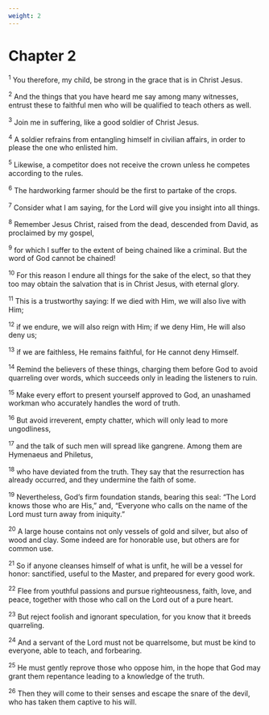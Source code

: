 ```yaml
---
weight: 2
---
```


# Chapter 2

<sup>1</sup> You therefore, my child, be strong in the grace that is in Christ Jesus. 

<sup>2</sup> And the things that you have heard me say among many witnesses, entrust these to faithful men who will be qualified to teach others as well. 

<sup>3</sup> Join me in suffering, like a good soldier of Christ Jesus. 

<sup>4</sup> A soldier refrains from entangling himself in civilian affairs, in order to please the one who enlisted him. 

<sup>5</sup> Likewise, a competitor does not receive the crown unless he competes according to the rules. 

<sup>6</sup> The hardworking farmer should be the first to partake of the crops. 

<sup>7</sup> Consider what I am saying, for the Lord will give you insight into all things. 

<sup>8</sup> Remember Jesus Christ, raised from the dead, descended from David, as proclaimed by my gospel, 

<sup>9</sup> for which I suffer to the extent of being chained like a criminal. But the word of God cannot be chained! 

<sup>10</sup> For this reason I endure all things for the sake of the elect, so that they too may obtain the salvation that is in Christ Jesus, with eternal glory. 

<sup>11</sup> This is a trustworthy saying: If we died with Him, we will also live with Him; 

<sup>12</sup> if we endure, we will also reign with Him; if we deny Him, He will also deny us; 

<sup>13</sup> if we are faithless, He remains faithful, for He cannot deny Himself. 

<sup>14</sup> Remind the believers of these things, charging them before God to avoid quarreling over words, which succeeds only in leading the listeners to ruin. 

<sup>15</sup> Make every effort to present yourself approved to God, an unashamed workman who accurately handles the word of truth. 

<sup>16</sup> But avoid irreverent, empty chatter, which will only lead to more ungodliness, 

<sup>17</sup> and the talk of such men will spread like gangrene. Among them are Hymenaeus and Philetus, 

<sup>18</sup> who have deviated from the truth. They say that the resurrection has already occurred, and they undermine the faith of some. 

<sup>19</sup> Nevertheless, God’s firm foundation stands, bearing this seal: “The Lord knows those who are His,” and, “Everyone who calls on the name of the Lord must turn away from iniquity.” 

<sup>20</sup> A large house contains not only vessels of gold and silver, but also of wood and clay. Some indeed are for honorable use, but others are for common use. 

<sup>21</sup> So if anyone cleanses himself of what is unfit, he will be a vessel for honor: sanctified, useful to the Master, and prepared for every good work. 

<sup>22</sup> Flee from youthful passions and pursue righteousness, faith, love, and peace, together with those who call on the Lord out of a pure heart. 

<sup>23</sup> But reject foolish and ignorant speculation, for you know that it breeds quarreling. 

<sup>24</sup> And a servant of the Lord must not be quarrelsome, but must be kind to everyone, able to teach, and forbearing. 

<sup>25</sup> He must gently reprove those who oppose him, in the hope that God may grant them repentance leading to a knowledge of the truth. 

<sup>26</sup> Then they will come to their senses and escape the snare of the devil, who has taken them captive to his will. 


